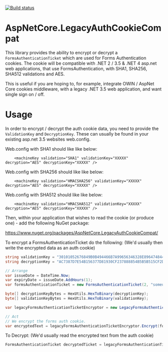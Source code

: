 [![Build status](https://ci.appveyor.com/api/projects/status/sbsp39sva2i7d5ks/branch/master?svg=true)](https://ci.appveyor.com/project/dazinator/aspnetcore-legacyauthcookiecompat/branch/master)

# AspNetCore.LegacyAuthCookieCompat
This library provides the ability to encrypt or decrypt a `FormsAuthenticationTicket` which are used for Forms Authentication cookies.
The cookie will be compatible with .NET 2 / 3.5 & .NET 4 asp.net web applications, that use FormsAuthentication, with SHA1, SHA256, SHA512 validations and AES.

This is useful if you are hoping to, for example, integrate OWIN / AspNet Core cookies middleware, with a legacy .NET 3.5 web application, and want single sign on / off.

# Usage

In order to encrypt / decrypt the auth cookie data, you need to provide the `ValidationKey` and `DecryptionKey`. These can usually be found in your existing asp.net 3.5 websites web.config.

Web.config with SHA1 should like like below:

```
    <machineKey validation="SHA1" validationKey="XXXXX" decryption="AES" decryptionKey="XXXXX" />

```

Web.config with SHA256 should like like below:

```
    <machineKey validation="HMACSHA256" validationKey="XXXXX" decryption="AES" decryptionKey="XXXXX" />

```

Web.config with SHA512 should like like below:
```
    <machineKey validation="HMACSHA512" validationKey="XXXXX" decryption="AES" decryptionKey="XXXXX" />

```

Then, within your application that wishes to read the cookie (or produce one) - add the following NuGet package:

https://www.nuget.org/packages/AspNetCore.LegacyAuthCookieCompat/

To encrypt a FormsAuthenticationTicket do the following: (We'd usually then write the encrypted data as an auth cookie)

```csharp
string validationKey = "30101052676849B0B494466B7A99656346328E8964748448E422D7344467A45777D972414947271744423422851D6742C9A09A65212C276C7F839157501291C6";
string decryptionKey = "AC7387D7E54B156377D81930CF237888854B5B5B515CF2D6356541255E696144";

// Arrange
var issueDate = DateTime.Now;
var expiryDate = issueDate.AddHours(1);
var formsAuthenticationTicket = new FormsAuthenticationTicket(2, "someuser@some-email.com", issueDate, expiryDate, false, "custom data", "/");

byte[] decryptionKeyBytes = HexUtils.HexToBinary(decryptionKey);
byte[] validationKeyBytes = HexUtils.HexToBinary(validationKey);

var legacyFormsAuthenticationTicketEncryptor = new LegacyFormsAuthenticationTicketEncryptor(decryptionKeyBytes, validationKeyBytes, ShaVersion.Sha1);

// Act
// We encrypt the forms auth cookie.
var encryptedText = legacyFormsAuthenticationTicketEncryptor.Encrypt(formsAuthenticationTicket);
```

To Decrypt: (We'd usually read the encrypted text from the auth cookie)

```csharp
FormsAuthenticationTicket decryptedTicket = legacyFormsAuthenticationTicketEncryptor.DecryptCookie(encryptedText);
```

